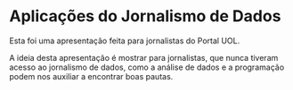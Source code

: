 # Aplicações do Jornalismo de Dados

Esta foi uma apresentação feita para jornalistas do Portal UOL. 

A ideia desta apresentação é mostrar para jornalistas, que nunca tiveram acesso ao jornalismo de dados, como a análise de dados e a programação podem nos auxiliar a encontrar boas pautas.
